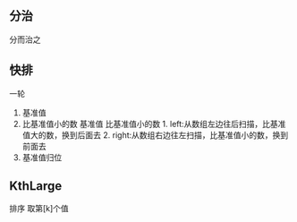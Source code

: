 ## 分治  
分而治之

## 快排 
一轮 
  1. 基准值
  2. 比基准值小的数  基准值  比基准值小的数
    1. left:从数组左边往后扫描，比基准值大的数，换到后面去
    2. right:从数组右边往左扫描，比基准值小的数，换到前面去
  3. 基准值归位

## KthLarge
排序  取第[k]个值


